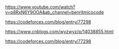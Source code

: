 

## 

https://www.youtube.com/watch?v=p8RxN6Y9OOA&ab_channel=benritmicocode

https://codeforces.com/blog/entry/77298

https://www.cnblogs.com/wyzwyz/p/14038855.html

https://codeforces.com/blog/entry/77298
